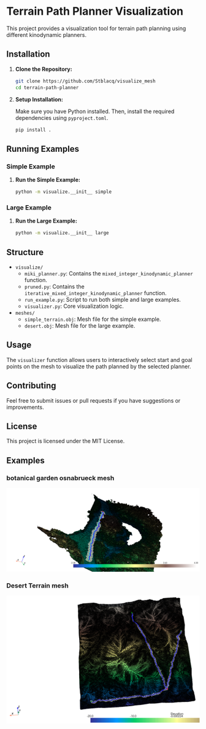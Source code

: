 # Terrain Path Planner Visualization

This project provides a visualization tool for terrain path planning using different kinodynamic planners.

## Installation

1. **Clone the Repository:**

    ```bash
    git clone https://github.com/Stblacq/visualize_mesh
    cd terrain-path-planner
    ```

2. **Setup Installation:**

    Make sure you have Python installed. Then, install the required dependencies using `pyproject.toml`.

    ```bash
    pip install .
    ```

## Running Examples

### Simple Example

1. **Run the Simple Example:**

    ```bash
    python -m visualize.__init__ simple
    ```

### Large Example

1. **Run the Large Example:**

    ```bash
    python -m visualize.__init__ large
    ```

## Structure

- `visualize/`
  - `miki_planner.py`: Contains the `mixed_integer_kinodynamic_planner` function.
  - `pruned.py`: Contains the `iterative_mixed_integer_kinodynamic_planner` function.
  - `run_example.py`: Script to run both simple and large examples.
  - `visualizer.py`: Core visualization logic.
- `meshes/`
  - `simple_terrain.obj`: Mesh file for the simple example.
  - `desert.obj`: Mesh file for the large example.

## Usage

The `visualizer` function allows users to interactively select start and goal points on the mesh to visualize the path planned by the selected planner.

## Contributing

Feel free to submit issues or pull requests if you have suggestions or improvements.

## License

This project is licensed under the MIT License.

## Examples
### botanical garden osnabrueck mesh
![botanical_garden_osnabrueck_mesh](./test.png)

### Desert Terrain mesh
![desert](./desert.png)